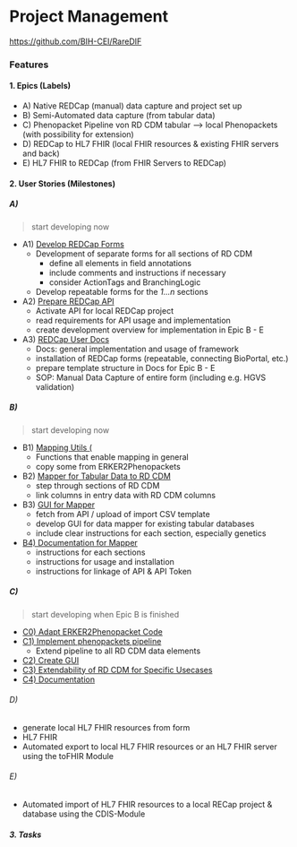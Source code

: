 # Project Management
https://github.com/BIH-CEI/RareDIF

### Features

#### 1. Epics (Labels)

- A) Native REDCap (manual) data capture and project set up
- B) Semi-Automated data capture (from tabular data)
- C) Phenopacket Pipeline von RD CDM tabular --> local Phenopackets (with possibility for extension)
- D) REDCap to HL7 FHIR  (local FHIR resources & existing FHIR servers and back)
- E) HL7 FHIR to REDCap (from FHIR Servers to REDCap)

#### 2. User Stories (Milestones)

##### A)
> start developing now
- A1) [Develop REDCap Forms](https://github.com/BIH-CEI/RareDIF/milestone/20)
	- Development of separate forms for all sections of RD CDM
		- define all elements in field annotations
		- include comments and instructions if necessary
		- consider ActionTags and BranchingLogic
	- Develop repeatable forms for the *1...n* sections
- A2) [Prepare REDCap API](https://github.com/BIH-CEI/RareDIF/milestone/21)
	- Activate API for local REDCap project
	- read requirements for API usage and implementation
	- create development overview for implementation in Epic B - E
- A3) [REDCap User Docs](https://github.com/BIH-CEI/RareDIF/milestone/22)
	- Docs: general implementation and usage of framework
	- installation of REDCap forms (repeatable, connecting BioPortal, etc.)
	- prepare template structure in Docs for Epic B - E
	- SOP: Manual Data Capture of entire form (including e.g. HGVS validation)
##### B)
> start developing now
- B1) [Mapping Utils (](https://github.com/BIH-CEI/RareDIF/milestone/3)
    - Functions that enable mapping in general
    - copy some from ERKER2Phenopackets
- B2) [Mapper for Tabular Data to RD CDM](https://github.com/BIH-CEI/RareDIF/milestone/4)
    - step through sections of RD CDM
    - link columns in entry data with RD CDM columns
- B3) [GUI for Mapper](https://github.com/BIH-CEI/RareDIF/milestone/13)
    - fetch from API / upload of import CSV template
    - develop GUI for data mapper for existing tabular databases
    - include clear instructions for each section, especially genetics
- [B4) Documentation for Mapper](https://github.com/BIH-CEI/RareDIF/milestone/14)
    - instructions for each sections
    - instructions for usage and installation
    - instructions for linkage of API & API Token
##### C)
> start developing when Epic B is finished
- [C0) Adapt ERKER2Phenopacket Code](https://github.com/BIH-CEI/RareDIF/milestone/15)
-  [C1) Implement phenopackets pipeline](https://github.com/BIH-CEI/RareDIF/milestone/16)
    - Extend pipeline to all RD CDM data elements
- [C2) Create GUI](https://github.com/BIH-CEI/RareDIF/milestone/17)
- [C3) Extendability of RD CDM for Specific Usecases](https://github.com/BIH-CEI/RareDIF/milestone/18)
- [C4) Documentation](https://github.com/BIH-CEI/RareDIF/milestone/19)
######  D)
- generate local HL7 FHIR resources from form
- HL7 FHIR
- Automated export to local HL7 FHIR resources or an HL7 FHIR server using the toFHIR Module

######  E)
- Automated import of HL7 FHIR resources to a local RECap project & database using the CDIS-Module


##### 3. Tasks 

